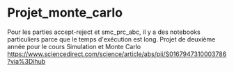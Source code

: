 # Projet_monte_carlo
Pour les parties accept-reject et smc_prc_abc, il y a des notebooks particuliers parce que le temps d'exécution est long.
Projet de deuxième année pour le cours Simulation et Monte Carlo
https://www.sciencedirect.com/science/article/abs/pii/S0167947310003786?via%3Dihub
